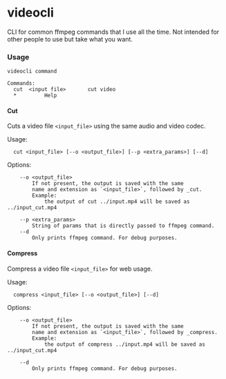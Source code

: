 # videocli

CLI for common ffmpeg commands that I use all the time. Not intended for other people to use but take what you want.


### Usage

```
videocli command

Commands:
  cut  <input file>       cut video
  *         Help
```

#### Cut

Cuts a video file `<input_file>` using the same audio and video codec.

Usage:
```
  cut <input_file> [--o <output_file>] [--p <extra_params>] [--d]
```

Options:
```
    --o <output_file>
        If not present, the output is saved with the same
        name and extension as `<input_file>`, followed by _cut.
        Example:
            the output of cut ../input.mp4 will be saved as ../input_cut.mp4

    --p <extra_params>
        String of params that is directly passed to ffmpeg command.
    --d
        Only prints ffmpeg command. For debug purposes.
```


#### Compress

Compress a video file `<input_file>` for web usage.

Usage:
```
  compress <input_file> [--o <output_file>] [--d]
```

Options:
```
    --o <output_file>
        If not present, the output is saved with the same
        name and extension as `<input_file>`, followed by _compress.
        Example:
            the output of compress ../input.mp4 will be saved as ../input_cut.mp4

    --d
        Only prints ffmpeg command. For debug purposes.
```
